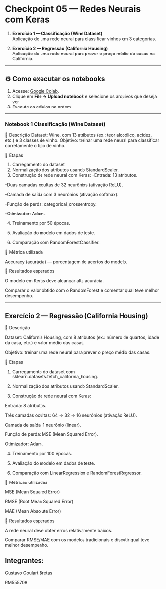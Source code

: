 # Checkpoint 05 — Redes Neurais com Keras
 
1. **Exercício 1 — Classificação (Wine Dataset)**  
   Aplicação de uma rede neural para classificar vinhos em 3 categorias.  
 
2. **Exercício 2 — Regressão (California Housing)**  
   Aplicação de uma rede neural para prever o preço médio de casas na Califórnia. 
 
---
 
## ⚙️ Como executar os notebooks

1. Acesse: [Google Colab](https://colab.research.google.com/).  
2. Clique em **File → Upload notebook** e selecione os arquivos que deseja ver 
3. Execute as células na ordem 

---

### Notebook 1 Classificação (Wine Dataset)

🔹 Descrição
Dataset: Wine, com 13 atributos (ex.: teor alcoólico, acidez, etc.) e 3 classes de vinho.
Objetivo: treinar uma rede neural para classificar corretamente o tipo de vinho.
 
🔹 Etapas
1. Carregamento do dataset
2. Normalização dos atributos usando StandardScaler.
3. Construção de rede neural com Keras:
  -Entrada: 13 atributos.
   
  -Duas camadas ocultas de 32 neurônios (ativação ReLU).

  -Camada de saída com 3 neurônios (ativação softmax).

  -Função de perda: categorical_crossentropy.

  -Otimizador: Adam.
 
 
4. Treinamento por 50 épocas.
 
 
5. Avaliação do modelo em dados de teste.
 
 
6. Comparação com RandomForestClassifier.
 
 
 
🔹 Métrica utilizada
 
Accuracy (acurácia) — porcentagem de acertos do modelo.
 
 
🔹 Resultados esperados
 
O modelo em Keras deve alcançar alta acurácia.
 
Comparar o valor obtido com o RandomForest e comentar qual teve melhor desempenho.
 
 
 
---
 
## Exercício 2 — Regressão (California Housing)
 
🔹 Descrição
 
Dataset: California Housing, com 8 atributos (ex.: número de quartos, idade da casa, etc.) e valor médio das casas.
 
Objetivo: treinar uma rede neural para prever o preço médio das casas.
 
 
🔹 Etapas
 
1. Carregamento do dataset com sklearn.datasets.fetch_california_housing.
 
 
2. Normalização dos atributos usando StandardScaler.
 
 
3. Construção de rede neural com Keras:
 
Entrada: 8 atributos.
 
Três camadas ocultas: 64 → 32 → 16 neurônios (ativação ReLU).
 
Camada de saída: 1 neurônio (linear).
 
Função de perda: MSE (Mean Squared Error).
 
Otimizador: Adam.
 
 
 
4. Treinamento por 100 épocas.
 
 
5. Avaliação do modelo em dados de teste.
 
 
6. Comparação com LinearRegression e RandomForestRegressor.
 
 
 
🔹 Métricas utilizadas
 
MSE (Mean Squared Error)
 
RMSE (Root Mean Squared Error)
 
MAE (Mean Absolute Error)
 
 
🔹 Resultados esperados
 
A rede neural deve obter erros relativamente baixos.
 
Comparar RMSE/MAE com os modelos tradicionais e discutir qual teve melhor desempenho.


 ## Integrantes:
 Gustavo Goulart Bretas 
 
 RM555708
